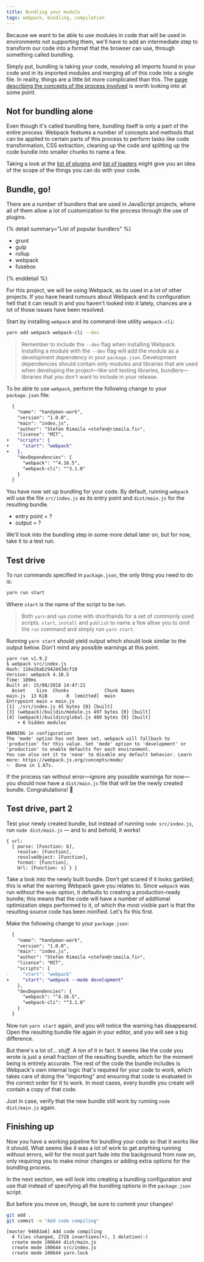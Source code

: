 ```yaml
---
title: Bundling your module
tags: webpack, bundling, compilation
---
```


Because we want to be able to use modules in code that will be used in environments not supporting them, we'll have to add an intermediate step to transform our code into a format that the browser can use, through something called bundling.

Simply put, bundling is taking your code, resolving all imports found in your code and in its imported modules and merging all of this code into a single file. In reality, things are a little bit more complicated than this. The [page describing the concepts of the process involved](https://webpack.js.org/concepts/) is worth looking into at some point.

## Not for bundling alone

Even though it's called bundling here, bundling itself is only a part of the entire process. Webpack features a number of concepts and methods that can be applied to certain parts of this process to perform tasks like code transformation, CSS extraction, cleaning up the code and splitting up the code bundle into smaller chunks to name a few.

Taking a look at the [list of plugins](https://webpack.js.org/plugins/) and [list of loaders](https://webpack.js.org/loaders/) might give you an idea of the scope of the things you can do with your code.

## Bundle, go!

There are a number of bundlers that are used in JavaScript projects, where all of them allow a lot of customization to the process through the use of plugins.

{% detail summary="List of popular bundlers" %}

- grunt
- gulp
- rollup
- webpack
- fusebox

{% enddetail %}

For this project, we will be using Webpack, as its used in a lot of other projects. If you have heard rumours about Webpack and its configuration hell that it can result in and you haven't looked into it lately, chances are a lot of those issues have been resolved.

Start by installing `webpack` and its command-line utility `webpack-cli`:

```sh
yarn add webpack webpack-cli --dev
```

> Remember to include the `--dev` flag when installing Webpack. Installing a module with the `--dev` flag will add the module as a development dependency in your `package.json`. Development dependencies should contain only modules and libraries that are used when developing the project—like unit testing libraries, bundlers—libraries that you don't want to include in your release.

To be able to use `webpack`, perform the following change to your `package.json` file:

```diff
  {
    "name": "handyman-work",
    "version": "1.0.0",
    "main": "index.js",
    "author": "Stefan Rimaila <stefan@rimaila.fi>",
    "license": "MIT",
+   "scripts": {
+     "start": "webpack"
+   },
    "devDependencies": {
      "webpack": "^4.16.5",
      "webpack-cli": "^3.1.0"
    }
  }
```

You have now set up bundling for your code. By default, running `webpack` will use the file `src/index.js` as its entry point and `dist/main.js` for the resulting bundle.

  - entry point = ?
  - output = ?

We'll look into the bundling step in some more detail later on, but for now, take it to a test run.

## Test drive

To run commands specified in `package.json`, the only thing you need to do is:

```sh
yarn run start
```

Where `start` is the name of the script to be run.

> Both `yarn` and `npm` come with shorthands for a set of commonly used scripts. `start`, `install` and `publish` to name a few allow you to omit the `run` command and simply run `yarn start`.

Running `yarn start` should yield output which should look similar to the output below. Don't mind any possible warnings at this point.

```
yarn run v1.9.2
$ webpack src/index.js
Hash: 116e26ab2942443dcf10
Version: webpack 4.16.5
Time: 189ms
Built at: 15/08/2018 14:47:21
  Asset    Size  Chunks             Chunk Names
main.js  13 KiB       0  [emitted]  main
Entrypoint main = main.js
[1] ./src/index.js 45 bytes {0} [built]
[3] (webpack)/buildin/module.js 497 bytes {0} [built]
[4] (webpack)/buildin/global.js 489 bytes {0} [built]
    + 6 hidden modules

WARNING in configuration
The 'mode' option has not been set, webpack will fallback to 'production' for this value. Set 'mode' option to 'development' or 'production' to enable defaults for each environment.
You can also set it to 'none' to disable any default behavior. Learn more: https://webpack.js.org/concepts/mode/
✨  Done in 1.67s.
```

If the process ran without error—ignore any possible warnings for now—you should now have a `dist/main.js` file that will be the newly created bundle. Congratulations! 🍭

## Test drive, part 2

Test your newly created bundle, but instead of running `node src/index.js`, run `node dist/main.js` — and lo and behold, it works!

```
{ url:
  { parse: [Function: b],
    resolve: [Function],
    resolveObject: [Function],
    format: [Function],
    Url: [Function: s] } }
```

Take a look into the newly built bundle. Don't get scared if it looks garbled; this is what the warning Webpack gave you relates to. Since `webpack` was run without the `mode` option, it defaults to creating a production-ready bundle; this means that the code will have a number of additional optimization steps performed to it, of which the most visible part is that the resulting source code has been minified. Let's fix this first.

Make the following change to your `package.json`:

```diff
  {
    "name": "handyman-work",
    "version": "1.0.0",
    "main": "index.js",
    "author": "Stefan Rimaila <stefan@rimaila.fi>",
    "license": "MIT",
    "scripts": {
-     "start": "webpack"
+     "start": "webpack --mode development"
    },
    "devDependencies": {
      "webpack": "^4.16.5",
      "webpack-cli": "^3.1.0"
    }
  }
```

Now run `yarn start` again, and you will notice the warning has disappeared. Open the resulting bundle file again in your editor, and you will see a big difference.

But there's a lot of... _stuff_. A ton of it in fact. It seems like the code you wrote is just a small fraction of the resulting bundle, which for the moment being is entirely accurate. The rest of the code the bundle includes is Webpack's own internal logic that's required for your code to work, which takes care of doing the "importing" and ensuring that code is evaluated in the correct order for it to work. In most cases, every bundle you create will contain a copy of that code.

Just in case, verify that the new bundle still work by running `node dist/main.js` again.

## Finishing up

Now you have a working pipeline for bundling your code so that it works like it should. What seems like it was a lot of work to get anything running without errors, will for the most part fade into the background from now on, only requiring you to make minor changes or adding extra options for the bundling process.

In the next section, we will look into creating a bundling configuration and use that instead of specifying all the bundling options in the `package.json` script.

But before you move on, though, be sure to commit your changes!

```sh
git add .
git commit -m "Add code compiling"
```

```
[master 94683a6] Add code compiling
  4 files changed, 2728 insertions(+), 1 deletion(-)
  create mode 100644 dist/main.js
  create mode 100644 src/index.js
  create mode 100644 yarn.lock
```

